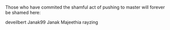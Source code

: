 Those who have commited the shamful act of pushing to master will forever be shamed here:

deveilbert
Janak99
Janak Majeethia
rayzing
